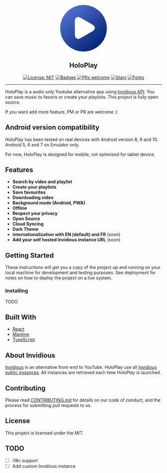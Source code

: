 <p align="center"><img src="./docs/logo.png" width="150" /></p>
<h2 align="center">HoloPlay</h2>
<p align="center">
    <a href="https://opensource.org/licenses/MIT"><img src="https://img.shields.io/badge/License-MIT-yellow.svg" alt="License: MIT"></a>
    <a href="https://github.com/stephane-r/holoplay-pwa/tags"><img src="https://www.repostatus.org/badges/latest/active.svg" alt="Badges"></a>
    <a href="https://github.com/stephane-r/holoplay-pwa/pulls"><img src="https://img.shields.io/badge/PRs-welcome-brightgreen.svg" alt="PRs welcome"></a>
    <a href="https://github.com/stephane-r/holoplay-pwa/tags"><img src="https://img.shields.io/github/stars/stephane-r/holoplay-pwa?label=%E2%AD%90%20Stars" alt="Stars"></a>
    <a href="https://github.com/stephane-r/holoplay-pwa/tags"><img src="https://img.shields.io/github/forks/stephane-r/holoplay-pwa?color=%23ff69b4" alt="Forks"></a>
</p>

<hr>

HoloPlay is a audio only Youtube alternative app using [Invidious API](https://github.com/omarroth/invidious). You can save music to favoris or create your playlists. This project is fully open source.

If you want add more feature, PM or PR are welcome :)

## Android version compatibility

HoloPlay has been tested on real devices with Android version 8, 9 and 10. Android 5, 6 and 7 on Emulator only.

For now, HoloPlay is designed for mobile, not optimized for tablet device.

## Features

- **Search by video and playlist**
- **Create your playlists**
- **Save favourites**
- **Downloading video**
- **Background mode (Android, PWA)**
- **Offline**
- **Respect your privacy**
- **Open Source**
- **Cloud Syncing**
- **Dark Theme**
- **internationalization with EN (default) and FR** (soon)
- **Add your self hosted Invidious instance URL** (soon)

## Getting Started

These instructions will get you a copy of the project up and running on your local machine for development and testing purposes. See deployment for notes on how to deploy the project on a live system.

### Installing

TODO

## Built With

- [React](https://reactjs.org)
- [Mantine](https://mantine.dev)
- [TypeScript](https://www.typescriptlang.org/)

## About Invidious

[Invidious](https://github.com/iv-org/invidious) is an alternative front-end to YouTube. HoloPlay use all [Invidious public instances](https://api.invidious.io/). All instances are retrieved each time HoloPlay is launched.

## Contributing

Please read [CONTRIBUTING.md]() for details on our code of conduct, and the process for submitting pull requests to us.

## License

This project is licensed under the MIT.

## TODO

- [ ] i18n support
- [ ] Add custom Invidious instance
